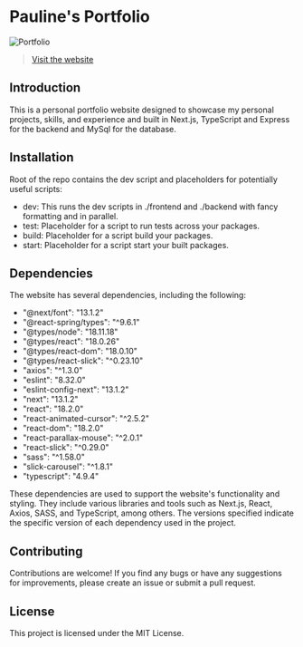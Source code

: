 # Pauline's Portfolio

![Portfolio](https://i.imgur.com/yCR2tJD.jpg)

> <a href="https://portfolio-thisispauline.vercel.app/"> Visit the website </a>

## Introduction

This is a personal portfolio website designed to showcase my personal projects, skills, and experience and built in Next.js, TypeScript and Express for the backend and MySql for the database. 

## Installation ##
Root of the repo contains the dev script and placeholders for potentially useful scripts:

- dev: This runs the dev scripts in ./frontend and ./backend with fancy formatting and in parallel.
- test: Placeholder for a script to run tests across your packages.
- build: Placeholder for a script build your packages.
- start: Placeholder for a script start your built packages.

## Dependencies ##
The website has several dependencies, including the following:
- "@next/font": "13.1.2"
- "@react-spring/types": "^9.6.1"
- "@types/node": "18.11.18"
- "@types/react": "18.0.26"
- "@types/react-dom": "18.0.10"
- "@types/react-slick": "^0.23.10"
- "axios": "^1.3.0"
- "eslint": "8.32.0"
- "eslint-config-next": "13.1.2"
- "next": "13.1.2"
- "react": "18.2.0"
- "react-animated-cursor": "^2.5.2"
- "react-dom": "18.2.0"
- "react-parallax-mouse": "^2.0.1"
- "react-slick": "^0.29.0"
- "sass": "^1.58.0"
- "slick-carousel": "^1.8.1"
- "typescript": "4.9.4"

These dependencies are used to support the website's functionality and styling. They include various libraries and tools such as Next.js, React, Axios, SASS, and TypeScript, among others. The versions specified indicate the specific version of each dependency used in the project.

## Contributing ##
Contributions are welcome! If you find any bugs or have any suggestions for improvements, please create an issue or submit a pull request.

## License ##
This project is licensed under the MIT License.
